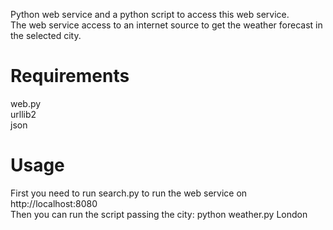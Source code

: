 Python web service and a python script to access this web service.<br>
The web service access to an internet source to get the weather forecast in the selected city.

# Requirements
web.py<br>
urllib2<br>
json

# Usage
First you need to run search.py to run the web service on http://localhost:8080<br>
Then you can run the script passing the city: python weather.py London
